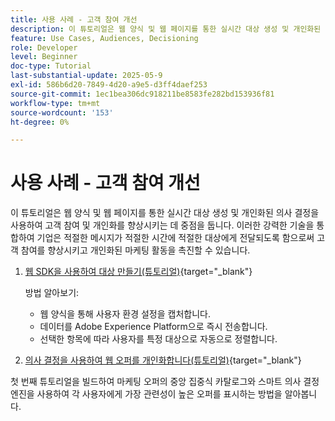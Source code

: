 ```yaml
---
title: 사용 사례 - 고객 참여 개선
description: 이 튜토리얼은 웹 양식 및 웹 페이지를 통한 실시간 대상 생성 및 개인화된 의사 결정을 사용하여 고객 참여 및 개인화를 향상시키는 데 중점을 둡니다.
feature: Use Cases, Audiences, Decisioning
role: Developer
level: Beginner
doc-type: Tutorial
last-substantial-update: 2025-05-9
exl-id: 586b6d20-7849-4d20-a9e5-d3ff4daef253
source-git-commit: 1ec1bea306dc918211be8583fe282bd153936f81
workflow-type: tm+mt
source-wordcount: '153'
ht-degree: 0%

---
```


# 사용 사례 - 고객 참여 개선

이 튜토리얼은 웹 양식 및 웹 페이지를 통한 실시간 대상 생성 및 개인화된 의사 결정을 사용하여 고객 참여 및 개인화를 향상시키는 데 중점을 둡니다. 이러한 강력한 기술을 통합하여 기업은 적절한 메시지가 적절한 시간에 적절한 대상에게 전달되도록 함으로써 고객 참여를 향상시키고 개인화된 마케팅 활동을 촉진할 수 있습니다.

1. [웹 SDK을 사용하여 대상 만들기(튜토리얼)](https://experienceleague.adobe.com/en/docs/journey-optimizer-learn/create-audiences-using-web-sdk/introduction){target="_blank"}

   방법 알아보기:

   * 웹 양식을 통해 사용자 환경 설정을 캡처합니다.
   * 데이터를 Adobe Experience Platform으로 즉시 전송합니다.
   * 선택한 항목에 따라 사용자를 특정 대상으로 자동으로 정렬합니다.


2. [의사 결정을 사용하여 웹 오퍼를 개인화합니다(튜토리얼)](https://experienceleague.adobe.com/en/docs/journey-optimizer-learn/use-decisioning-to-personalize-web-offers/introduction){target="_blank"}

첫 번째 튜토리얼을 빌드하여 마케팅 오퍼의 중앙 집중식 카탈로그와 스마트 의사 결정 엔진을 사용하여 각 사용자에게 가장 관련성이 높은 오퍼를 표시하는 방법을 알아봅니다.

